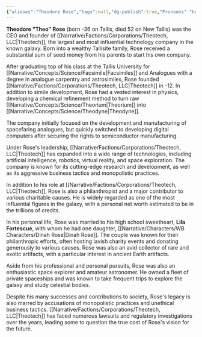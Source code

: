 ```yaml
---
{"aliases":"Theodore Rose","tags":null,"dg-publish":true,"Pronouns":"he/him","Full Name":"Theodore Rose","Role":"Tree","Species":"Tallisite","Gender":"Cis Man","permalink":"/narrative/characters/wb-characters/theo-rose/","dgPassFrontmatter":true}
---
```


**Theodore "Theo" Rose** (born -36 on Tallis, died 52 on New Tallis) was the CEO and founder of [[Narrative/Factions/Corporations/Theotech, LLC\|Theotech]], the largest and most influential technology company in the known galaxy. Born into a wealthy Tallisite family, Rose received a substantial sum of seed money from his parents to start his own company.

After graduating top of his class at the Tallis University for [[Narrative/Concepts/Science/Facsimile\|Facsimiles]] and Analogues with a degree in analogue carpentry and astrosimiles, Rose founded [[Narrative/Factions/Corporations/Theotech, LLC\|Theotech]] in -12. In addition to simile development, Rose had a vested interest in physics, developing a chemical refinement method to turn raw [[Narrative/Concepts/Science/Theorium\|Theorium]] into [[Narrative/Concepts/Science/Theodyne\|Theodyne]]. 

The company initially focused on the development and manufacturing of spacefaring analogues, but quickly switched to developing digital computers after securing the rights to semiconductor manufacturing.

Under Rose's leadership, [[Narrative/Factions/Corporations/Theotech, LLC\|Theotech]] has expanded into a wide range of technologies, including artificial intelligence, robotics, virtual reality, and space exploration. The company is known for its cutting-edge research and development, as well as its aggressive business tactics and monopolistic practices.

In addition to his role at [[Narrative/Factions/Corporations/Theotech, LLC\|Theotech]], Rose is also a philanthropist and a major contributor to various charitable causes. He is widely regarded as one of the most influential figures in the galaxy, with a personal net worth estimated to be in the trillions of credits.

In his personal life, Rose was married to his high school sweetheart, **Lila Fortescue**, with whom he had one daughter, [[Narrative/Characters/WB Characters/Dinah Rose\|Dinah Rose]]. The couple was known for their philanthropic efforts, often hosting lavish charity events and donating generously to various causes. Rose was also an avid collector of rare and exotic artifacts, with a particular interest in ancient Earth artifacts.

Aside from his professional and personal pursuits, Rose was also an enthusiastic space explorer and amateur astronomer. He owned a fleet of private spaceships and was known to take frequent trips to explore the galaxy and study celestial bodies.

Despite his many successes and contributions to society, Rose's legacy is also marred by accusations of monopolistic practices and unethical business tactics. [[Narrative/Factions/Corporations/Theotech, LLC\|Theotech]] has faced numerous lawsuits and regulatory investigations over the years, leading some to question the true cost of Rose's vision for the future.